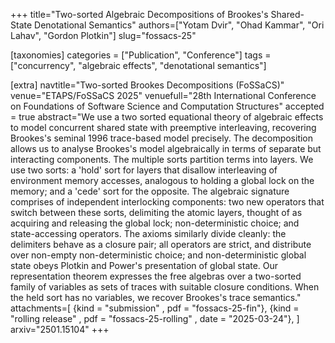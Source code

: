 +++
title="Two-sorted Algebraic Decompositions of Brookes's Shared-State Denotational Semantics"
authors=["Yotam Dvir", "Ohad Kammar", "Ori Lahav", "Gordon Plotkin"]
slug="fossacs-25"

[taxonomies]
categories = ["Publication", "Conference"]
tags = ["concurrency", "algebraic effects", "denotational semantics"]

[extra]
navtitle="Two-sorted Brookes Decompositions (FoSSaCS)"
venue="ETAPS/FoSSaCS 2025"
venuefull="28th International Conference on Foundations of Software Science and Computation Structures"
accepted = true
abstract="We use a two sorted equational theory of algebraic effects to model concurrent shared state with preemptive interleaving, recovering Brookes's seminal 1996 trace-based model precisely. The decomposition allows us to analyse Brookes's model algebraically in terms of separate but interacting components. The multiple sorts partition terms into layers. We use two sorts: a 'hold' sort for layers that disallow interleaving of environment memory accesses, analogous to holding a global lock on the memory; and a 'cede' sort for the opposite. The algebraic signature comprises of independent interlocking components: two new operators that switch between these sorts, delimiting the atomic layers, thought of as acquiring and releasing the global lock; non-deterministic choice; and state-accessing operators. The axioms similarly divide cleanly: the delimiters behave as a closure pair; all operators are strict, and distribute over non-empty non-deterministic choice; and non-deterministic global state obeys Plotkin and Power's presentation of global state. Our representation theorem expresses the free algebras over a two-sorted family of variables as sets of traces with suitable closure conditions. When the held sort has no variables, we recover Brookes's trace semantics."
attachments=[
  {kind = "submission" , pdf = "fossacs-25-fin"},
  {kind = "rolling release" , pdf = "fossacs-25-rolling" , date = "2025-03-24"},
]
arxiv="2501.15104"
+++

